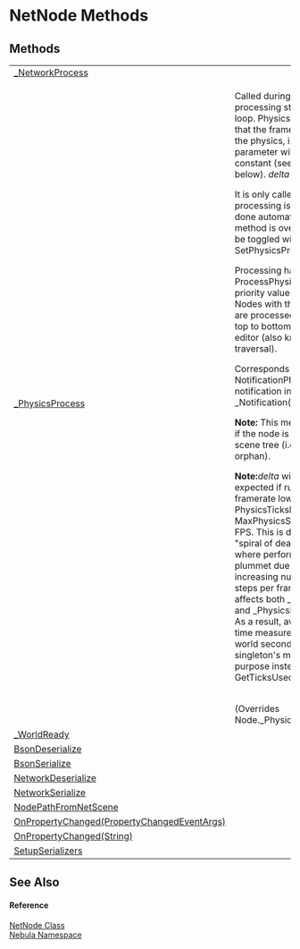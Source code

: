 # NetNode Methods




## Methods
<table>
<tr>
<td><a href="M_Nebula_NetNode__NetworkProcess">_NetworkProcess</a></td>
<td> </td></tr>
<tr>
<td><a href="M_Nebula_NetNode__PhysicsProcess">_PhysicsProcess</a></td>
<td><p>Called during the physics processing step of the main loop. Physics processing means that the frame rate is synced to the physics, i.e. the <em>delta</em> parameter will <em>generally</em> be constant (see exceptions below). <em>delta</em> is in seconds.</p><p>

It is only called if physics processing is enabled, which is done automatically if this method is overridden, and can be toggled with SetPhysicsProcess(Boolean).</p><p>

Processing happens in order of ProcessPhysicsPriority, lower priority values are called first. Nodes with the same priority are processed in tree order, or top to bottom as seen in the editor (also known as pre-order traversal).</p><p>

Corresponds to the NotificationPhysicsProcess notification in _Notification(Int32).</p><p><b>

Note:</b> This method is only called if the node is present in the scene tree (i.e. if it's not an orphan).</p><p><b>

Note:</b><em>delta</em> will be larger than expected if running at a framerate lower than PhysicsTicksPerSecond / MaxPhysicsStepsPerFrame FPS. This is done to avoid "spiral of death" scenarios where performance would plummet due to an ever-increasing number of physics steps per frame. This behavior affects both _Process(Double) and _PhysicsProcess(Double). As a result, avoid using <em>delta</em> for time measurements in real-world seconds. Use the Time singleton's methods for this purpose instead, such as GetTicksUsec().</p><br />(Overrides Node._PhysicsProcess(Double))</td></tr>
<tr>
<td><a href="M_Nebula_NetNode__WorldReady">_WorldReady</a></td>
<td> </td></tr>
<tr>
<td><a href="M_Nebula_NetNode_BsonDeserialize">BsonDeserialize</a></td>
<td> </td></tr>
<tr>
<td><a href="M_Nebula_NetNode_BsonSerialize">BsonSerialize</a></td>
<td> </td></tr>
<tr>
<td><a href="M_Nebula_NetNode_NetworkDeserialize">NetworkDeserialize</a></td>
<td> </td></tr>
<tr>
<td><a href="M_Nebula_NetNode_NetworkSerialize">NetworkSerialize</a></td>
<td> </td></tr>
<tr>
<td><a href="M_Nebula_NetNode_NodePathFromNetScene">NodePathFromNetScene</a></td>
<td> </td></tr>
<tr>
<td><a href="M_Nebula_NetNode_OnPropertyChanged">OnPropertyChanged(PropertyChangedEventArgs)</a></td>
<td> </td></tr>
<tr>
<td><a href="M_Nebula_NetNode_OnPropertyChanged_1">OnPropertyChanged(String)</a></td>
<td> </td></tr>
<tr>
<td><a href="M_Nebula_NetNode_SetupSerializers">SetupSerializers</a></td>
<td> </td></tr>
</table>

## See Also


#### Reference
<a href="T_Nebula_NetNode">NetNode Class</a>  
<a href="N_Nebula">Nebula Namespace</a>  
